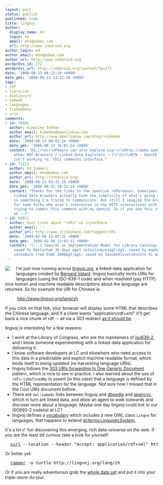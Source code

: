 ```yaml
---
layout: post
status: publish
published: true
title: lingvoj
author:
  display_name: ed
  login: ed
  email: ehs@pobox.com
  url: http://www.inkdroid.org
author_login: ed
author_email: ehs@pobox.com
author_url: http://www.inkdroid.org
wordpress_id: 272
wordpress_url: http://inkdroid.org/journal/?p=272
date: '2008-08-13 06:12:19 +0000'
date_gmt: '2008-08-13 13:12:19 +0000'
tags:
- rdf
- libraries
- dublincore
- semweb
- languages
- linkeddata
- uris
comments:
- id: 70581
  author: Kingsley Idehen
  author_email: kidehen@openlinksw.com
  author_url: http://www.openlinksw.com/blog/~kidehen
  date: '2008-08-13 09:02:24 +0000'
  date_gmt: '2008-08-13 16:02:24 +0000'
  content: "Ed,\r\n\r\nPeople can also explore via:\r\nhttp://demo.openlinksw.com/rdfbrowser2/?uri=http%3A%2F%2Fwww.lingvoj.org%2Flang%2Fzh\r\n\r\nand
    other RDF Browsers / Linked Data Explorers :-)\r\n\r\nBTW - OpenID base authentication
    isn't working re. this comments interface."
- id: 71213
  author: Ed Summers
  author_email: ehs@pobox.com
  author_url: http://inkdroid.org/
  date: '2008-08-21 03:31:19 +0000'
  date_gmt: '2008-08-21 10:31:19 +0000'
  content: "Thanks for the links to the openlink rdfbrowser. Sometimes I think the
    linked data browsers actually hide the simplicity of what's going on ... which
    is something I'm trying to communicate. But still I imagine the browsers are good
    for some folks who aren't interested in the HTTP interactions with URIs.\r\n\r\nI'm
    trying to submit this comment with my openid. So if you see this it worked for
    me :-)"
- id: 80851
  author: User links about "rdfs" on iLinkShare
  author_email: ''
  author_url: http://www.ilinkshare.com/tagged/rdfs
  date: '2009-02-08 15:03:31 +0000'
  date_gmt: '2009-02-08 22:03:31 +0000'
  content: "[...] Towards an Implementation Model for Library Catalogs ...&gt;&gt;
    saved by Mattychan 39 days ago1 voteslingvoj&gt;&gt; saved by maphon 40 days ago6
    votesBack from ESWC 2008&gt;&gt; saved by SasukeXluversXunite 41 days ago5 [...]"
---
```

<p><a href="http://esw.w3.org/topic/SweoIG/TaskForces/CommunityProjects/LinkingOpenData"><img src="http://inkdroid.org/images/lod.jpg" style="margin-right: 20px; margin-bottom: 20px; float: left;"/></a></p>
<p>I'm just now running across <a href="http://www.lingvoj.org/">lingvoj.org</a>, a linked-data application for languages created by <a href="http://universimmedia.blogspot.com/">Bernard Vatant</a>. lingvoj basically mints URIs for languages (using the ISO-639-1 code) and when resolved (yay HTTP) nice human and machine readable descriptions about the language are returned. So for example the URI for Chinese is:</p>
<blockquote><p>
<a href="http://www.lingvoj.org/lang/zh">http://www.lingvoj.org/lang/zh</a>
</p></blockquote>
<p>If you click on that link, your browser will display some HTML that describes the Chinese language, and if a client wants "application/rdf+xml" it'll get back a nice chunk of rdf -- all via a 303 redirect <a href="http://www.w3.org/TR/cooluris/">as it should be</a>.</p>
<p>lingvoj is interesting for a few reasons:</p>
<ul>
<li>I work at the Library of Congress, who are the maintainers of <a href="http://www.loc.gov/standards/iso639-2/">iso639-2</a>, and I know someone experimenting with a linked-data application for delivering it.</li>
<li>I know software developers at LC and elsewhere who need access to this data in a predictable and explicit machine readable format, which lends itself to being updated (re-harvesting language URIs).</li>
<li>lingvoj follows the <a href="http://www.w3.org/TR/cooluris/#r303gendocument">303 URIs forwarding to One Generic Document</a> pattern, which is nice to see in practice. I also learned about the use of <code>rdfs:isDefinedBy</code> to assert (in this case) that a language is defined by the HTML representation for the language. Not sure how I missed that in the Cool URIs document before.</li>
<li>There are <code>owl:sameAs</code> links between lingvoj and <a href="http://dbpedia.org/resource/Chinese_language">dbpedia</a> and <a href="http://sw.cyc.com/2006/07/27/cyc/ChineseLanguageSet">opencyc</a>, which in turn are linked data, and allow an agent to walk outwards and discover more about a language. Maybe one day lingvoj could link to our ISO693-2 codelist at LC?
</li>
<li>lingvoj defines a <a href="http://www.lingvoj.org/ontology">vocabulary</a> which includes a new OWL class <code>Lingvo</code> for languages, that happens to extend <a href="http://purl.org/dc/terms/LinguisticSystem">dcterms:LinguisticSystem</a>.</li>
</ul>
<p>It's a lot o' fun discovering this emerging, rich data-universe on the web. If you are the least bit curious take a look for yourself:</p>
<pre>
  <a href="http://curl.haxx.se/">curl</a> --location --header "Accept: application/rdf+xml" http://www.lingvoj.org/lang/zh
</pre>
<p>Or better yet:</p>
<pre>
  <a href="http://librdf.org/raptor/rapper.html">rapper</a> -o turtle http://lingvoj.org/lang/zh
</pre>
<p>Or if you are really adventurous grab the <a href="http://www.lingvoj.org/lingvoj.rdf">whole data set</a> and put it into your triple-store-du-jour.</p>
